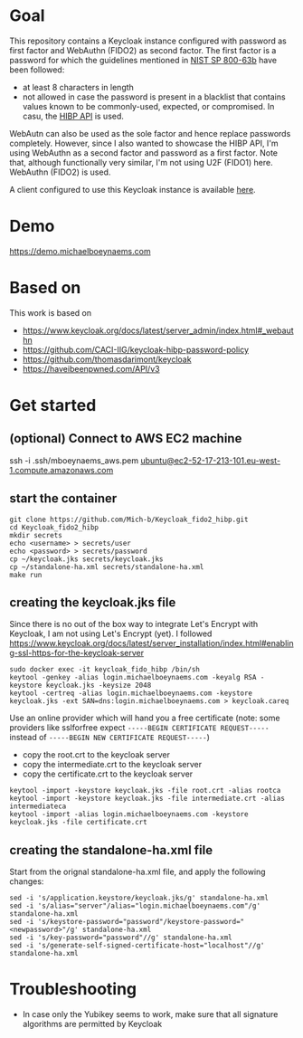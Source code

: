 # Goal
This repository contains a Keycloak instance configured with password as first factor and WebAuthn (FIDO2) as second factor. The first factor is a password for which the guidelines mentioned in [NIST SP 800-63b](https://pages.nist.gov/800-63-3/sp800-63b.html) have been followed:
* at least 8 characters in length
* not allowed in case the password is present in a blacklist that contains values known to be commonly-used, expected, or compromised. In casu, the [HIBP API](https://haveibeenpwned.com/API/v3) is used. 

WebAutn can also be used as the sole factor and hence replace passwords completely. However, since I also wanted to showcase the HIBP API, I'm  using WebAuthn as a second factor and password as a first factor. Note that, although functionally very similar, I'm not using U2F (FIDO1) here. WebAuthn (FIDO2) is used. 

A client configured to use this Keycloak instance is available [here](https://github.com/Mich-b/Keycloak_client_oidc_spa).

# Demo
https://demo.michaelboeynaems.com

# Based on
This work is based on
* https://www.keycloak.org/docs/latest/server_admin/index.html#_webauthn
* https://github.com/CACI-IIG/keycloak-hibp-password-policy 
* https://github.com/thomasdarimont/keycloak
* https://haveibeenpwned.com/API/v3

# Get started
## (optional) Connect to AWS EC2 machine
ssh -i .ssh/mboeynaems_aws.pem ubuntu@ec2-52-17-213-101.eu-west-1.compute.amazonaws.com

## start the container
```
git clone https://github.com/Mich-b/Keycloak_fido2_hibp.git
cd Keycloak_fido2_hibp
mkdir secrets
echo <username> > secrets/user
echo <password> > secrets/password
cp ~/keycloak.jks secrets/keycloak.jks
cp ~/standalone-ha.xml secrets/standalone-ha.xml
make run
```

## creating the keycloak.jks file
Since there is no out of the box way to integrate Let's Encrypt with Keycloak, I am not using Let's Encrypt (yet). 
I followed https://www.keycloak.org/docs/latest/server_installation/index.html#enabling-ssl-https-for-the-keycloak-server

```
sudo docker exec -it keycloak_fido_hibp /bin/sh
keytool -genkey -alias login.michaelboeynaems.com -keyalg RSA -keystore keycloak.jks -keysize 2048
keytool -certreq -alias login.michaelboeynaems.com -keystore keycloak.jks -ext SAN=dns:login.michaelboeynaems.com > keycloak.careq
```

Use an online provider which will hand you a free certificate (note: some providers like sslforfree expect `-----BEGIN CERTIFICATE REQUEST-----` instead of `-----BEGIN NEW CERTIFICATE REQUEST-----`)
* copy the root.crt to the keycloak server
* copy the intermediate.crt to the keycloak server
* copy the certificate.crt to the keycloak server

```
keytool -import -keystore keycloak.jks -file root.crt -alias rootca
keytool -import -keystore keycloak.jks -file intermediate.crt -alias intermediateca
keytool -import -alias login.michaelboeynaems.com -keystore keycloak.jks -file certificate.crt
```

## creating the standalone-ha.xml file
Start from the orignal standalone-ha.xml file, and apply the following changes:
```
sed -i 's/application.keystore/keycloak.jks/g' standalone-ha.xml
sed -i 's/alias="server"/alias="login.michaelboeynaems.com"/g' standalone-ha.xml
sed -i 's/keystore-password="password"/keystore-password="<newpassword>"/g' standalone-ha.xml
sed -i 's/key-password="password"//g' standalone-ha.xml
sed -i 's/generate-self-signed-certificate-host="localhost"//g' standalone-ha.xml
```

# Troubleshooting
* In case only the Yubikey seems to work, make sure that all signature algorithms are permitted by Keycloak